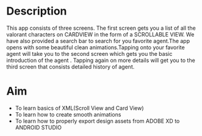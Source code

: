 # Description
This app consists of three screens. The first screen gets you a list of all the valorant characters on CARDVIEW in the form of a SCROLLABLE VIEW. We have also provided a search bar to search for you favorite agent.The app opens with some beautiful clean animations.Tapping onto your favorite agent will take you to the second screen which gets you the basic introduction of the agent . Tapping again on more details will get you to the third screen that consists detailed history of agent.

# Aim
- To learn basics of XML(Scroll View and Card View)
- To learn how to create smooth animations
- To learn how to properly export design assets from ADOBE XD to ANDROID STUDIO


